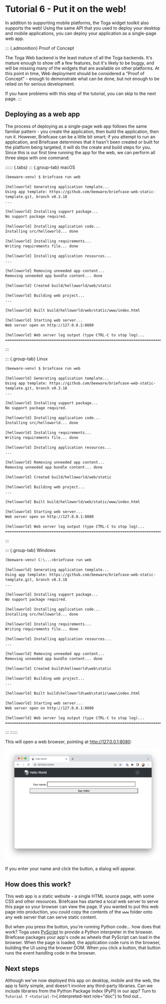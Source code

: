 # Tutorial 6 - Put it on the web!

In addition to supporting mobile platforms, the Toga widget toolkit also
supports the web! Using the same API that you used to deploy your
desktop and mobile applications, you can deploy your application as a
single-page web app.

::: {.admonition}
Proof of Concept

The Toga Web backend is the least mature of all the Toga backends. It\'s
mature enough to show off a few features, but it\'s likely to be buggy,
and will be missing many of the widgets that are available on other
platforms. At this point in time, Web deployment should be considered a
\"Proof of Concept\" - enough to demonstrate what can be done, but not
enough to be relied on for serious development.

If you have problems with this step of the tutorial, you can skip to the
next page.
:::

## Deploying as a web app

The process of deploying as a single-page web app follows the same
familiar pattern - you create the application, then build the
application, then run it. However, Briefcase can be a little bit smart;
if you attempt to run an application, and Briefcase determines that it
hasn\'t been created or built for the platform being targeted, it will
do the create and build steps for you. Since this is our first time
running the app for the web, we can perform all three steps with one
command:

:::::: {.tabs}
::: {.group-tab}
macOS

``` console
(beeware-venv) $ briefcase run web

[helloworld] Generating application template...
Using app template: https://github.com/beeware/briefcase-web-static-template.git, branch v0.3.18
...

[helloworld] Installing support package...
No support package required.

[helloworld] Installing application code...
Installing src/helloworld... done

[helloworld] Installing requirements...
Writing requirements file... done

[helloworld] Installing application resources...
...

[helloworld] Removing unneeded app content...
Removing unneeded app bundle content... done

[helloworld] Created build/helloworld/web/static

[helloworld] Building web project...
...

[helloworld] Built build/helloworld/web/static/www/index.html

[helloworld] Starting web server...
Web server open on http://127.0.0.1:8080

[helloworld] Web server log output (type CTRL-C to stop log)...
===========================================================================
```
:::

::: {.group-tab}
Linux

``` console
(beeware-venv) $ briefcase run web

[helloworld] Generating application template...
Using app template: https://github.com/beeware/briefcase-web-static-template.git, branch v0.3.18
...

[helloworld] Installing support package...
No support package required.

[helloworld] Installing application code...
Installing src/helloworld... done

[helloworld] Installing requirements...
Writing requirements file... done

[helloworld] Installing application resources...
...

[helloworld] Removing unneeded app content...
Removing unneeded app bundle content... done

[helloworld] Created build/helloworld/web/static

[helloworld] Building web project...
...

[helloworld] Built build/helloworld/web/static/www/index.html

[helloworld] Starting web server...
Web server open on http://127.0.0.1:8080

[helloworld] Web server log output (type CTRL-C to stop log)...
===========================================================================
```
:::

::: {.group-tab}
Windows

``` doscon
(beeware-venv) C:\...>briefcase run web

[helloworld] Generating application template...
Using app template: https://github.com/beeware/briefcase-web-static-template.git, branch v0.3.18
...

[helloworld] Installing support package...
No support package required.

[helloworld] Installing application code...
Installing src/helloworld... done

[helloworld] Installing requirements...
Writing requirements file... done

[helloworld] Installing application resources...
...

[helloworld] Removing unneeded app content...
Removing unneeded app bundle content... done

[helloworld] Created build\helloworld\web\static

[helloworld] Building web project...
...

[helloworld] Built build\helloworld\web\static\www\index.html

[helloworld] Starting web server...
Web server open on http://127.0.0.1:8080

[helloworld] Web server log output (type CTRL-C to stop log)...
===========================================================================
```
:::
::::::

This will open a web browser, pointing at <http://127.0.0.1:8080>:

![Hello World Tutorial 6 dialog, in a browser](images/tutorial-6.png)

If you enter your name and click the button, a dialog will appear.

## How does this work?

This web app is a static website - a single HTML source page, with some
CSS and other resources. Briefcase has started a local web server to
serve this page so your browser can view the page. If you wanted to put
this web page into production, you could copy the contents of the `www`
folder onto any web server that can serve static content.

But when you press the button, you\'re running Python code\... how does
that work? Toga uses [PyScript](https://pyscript.net) to provide a
Python interpreter in the browser. Briefcase packages your app\'s code
as wheels that PyScript can load in the browser. When the page is
loaded, the application code runs in the browser, building the UI using
the browser DOM. When you click a button, that button runs the event
handling code in the browser.

## Next steps

Although we\'ve now deployed this app on desktop, mobile and the web,
the app is fairly simple, and doesn\'t involve any third-party
libraries. Can we include libraries from the Python Package Index (PyPI)
in our app? Turn to `Tutorial 7 <tutorial-7>`{.interpreted-text
role="doc"} to find out\...
